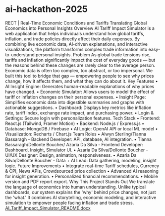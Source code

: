 # ai-hackathon-2025
RECT | Real-Time Economic Conditions and Tariffs
Translating Global Economics into Personal Insights
Overview
AI Tariff Impact Simulator is a web application that helps individuals understand how global tariffs, inflation, and trade policies directly affect their daily expenses. By combining live economic data, AI-driven explanations, and interactive visualizations, the platform transforms complex trade information into easy-to-understand personal insights.
Problem
As global trade tensions rise, tariffs and inflation significantly impact the cost of everyday goods — but the reasons behind these changes are rarely clear to the average person. Economic data is often too complex, too abstract, or too impersonal. We built this tool to bridge that gap — empowering people to see why prices change, how it affects them, and what they can do about it.
Key Features
•	AI Insight Engine: Generates human-readable explanations of why prices have changed.
•	Economic Simulator: Allows users to model the effect of tariff or inflation changes on their personal expenses.
•	Insight Page: Simplifies economic data into digestible summaries and graphs with actionable suggestions.
•	Dashboard: Displays key metrics like inflation rate, tariff index, exchange rate impact, and purchasing power.
•	Login & Settings: Secure login with personalization features.
Tech Stack
•	Frontend: React.js (Tailwind, Framer Motion)
•	Backend: Node.js / Express.js
•	Database: MongoDB / Firebase
•	AI Logic: OpenAI API or local ML model
•	Visualization: Recharts / Chart.js
Team Roles
•	Alwyn Sterling/Tianna Bassaragh - Backend Developer: API, database, AI integration.
•	Tianna Bassaragh/Dellonte Boucher/ Azaria Da Silva - Frontend Developer: Dashboard, Insight, Simulator UI.
•	Azaria Da Silva/Dellonte Boucher - UI/UX Designer: Design, animation, responsiveness.
•	Azaria Da Silva/Dellonte Boucher - Data + AI Lead: Data gathering, modeling, insight logic.
Future Improvements
•	Integrate real-time Tariff schedules, Currency & CPI, News APIs, Crowdsourced price collection
•	Advanced AI reasoning for insight generation.
•	Personalized financial recommendations.
•	Mobile version and PDF report export.
Why This Project Stands Out
We translate the language of economics into human understanding. Unlike typical dashboards, our system explains the 'why' behind price changes, not just the 'what.' It combines AI storytelling, economic modeling, and interactive simulation to empower people facing inflation and trade stress.
[AI_Tariff_Impact_Simulator_README.docx](https://github.com/user-attachments/files/22991582/AI_Tariff_Impact_Simulator_README.docx)
